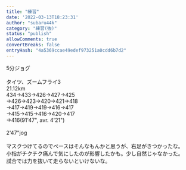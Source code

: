 ```yaml
---
title: "練習"
date: '2022-03-13T18:23:31'
author: "subaru44k"
category: "練習(強)"
status: "publish"
allowComments: true
convertBreaks: false
entryHash: "4a5369ccae49edef973251a0cdd6b7d2"
---
```

5分ジョグ<br>
<br>
タイツ、ズームフライ3<br>
21.12km<br>
434→433→426→427→425<br>
→426→423→420→421→418<br>
→417→419→419→416→417<br>
→415→415→416→420→417<br>
→416(91'47", avr. 4'21")<br>
<br>
2'47"jog<br>
<br>
マスクつけてるのでペースはそんなもんかと思うが、右足がきつかったな。<br>
小指がチクチク痛んで気にしたのが影響したかも。少し自然じゃなかった。<br>
試合では力を抜いて走らないといけないな。
